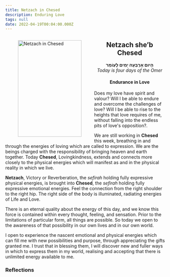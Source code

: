 ```yaml
---
title: Netzach in Chesed
description: Enduring Love
tags: null
date: 2022-04-19T00:04:00.000Z
---
```


<a href="https://www.chabad.org/holidays/sefirah/omer-count_cdo/jewish/Count-the-Omer.htm">
<i class="fa fa-file" aria-hidden="true"></i></a>

<figure style='float: left'>
 <a href='/posts/img/freedom/week1/1.4-Netzach_in_Chesed.png' target="blank">
   <img src='/posts/img/freedom/week1/1.4-Netzach_in_Chesed_s.png' alt='Netzach in Chesed' width='200' height='304' />
 </a>
</figure>

<div style="text-align:center">
<h2>Netzach she’b Chesed</h2>
<p>
<span dir="rtl"><b>הָיום אָרְְבַּעָה יָמִים לָעְוֹמֵר</b></span>
<br />
<i>Today is four days of the Omer</i>

<h4>Endurance in Love</h4>
</div>

<div class="abstract">

Does my love have spirit and valour? Will I be able to endure and overcome the challenges of love? Will I be able to rise to the heights that love requires of me, without falling into the endless pits of love's opposition?.

</div>

We are still working in **Chesed** this week, breathing in and through the energies of loving which are called to expression. We are the beings charged with the responsibility of bringing heaven and earth together. Today **Chesed**, Lovingkindness, extends and connects more closely to the physical energies which will manifest as and in the physical reality in which we live.

**Netzach**, Victory or Reverberation, the _sefirah_ holding fully expressive physical energies, is brought into **Chesed**, the _sefirah_ holding fully expressive emotional energies. Feel the connection from the right shoulder to the right hip. The right side of the body is illuminated, radiating energies of Life and Love.

There is an eternal quality about the energy of this day, and we know this force is contained within every thought, feeling, and sensation. Prior to the limitations of particular form, all things are possible. So today we open to the awareness of that possibility in our own lives and in our own world.

<div class="abstract">

I open to experience the nascent emotional and physical energies which can fill me with new possibilities and purpose, through appreciating the gifts granted me. I trust that in blessing them, I will discover new and fuller ways in which to express them in my world, realising and accepting that there is unlimited energy available to me.
</div>

<h3> Reflections </h3>

